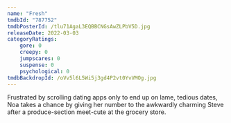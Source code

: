```yaml
---
name: "Fresh"
tmdbId: "787752"
tmdbPosterId: /tlu71AgaL3EQBBCNGsAwZLPbV5D.jpg
releaseDate: 2022-03-03
categoryRatings:
    gore: 0
    creepy: 0
    jumpscares: 0
    suspense: 0
    psychological: 0
tmdbBackdropId: /oVv5l6L5Wi5j3gd4P2vt0YvVMOg.jpg
---
```

Frustrated by scrolling dating apps only to end up on lame, tedious dates, Noa takes a chance by giving her number to the awkwardly charming Steve after a produce-section meet-cute at the grocery store.
